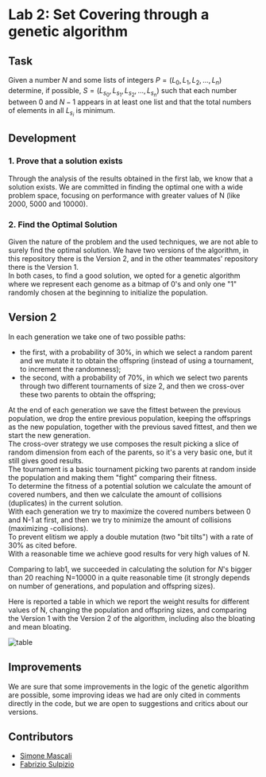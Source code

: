 # Lab 2: Set Covering through a genetic algorithm

## Task
Given a number $N$ and some lists of integers $P = (L_0, L_1, L_2, ..., L_n)$ determine, if possible, $S = (L_{s_0}, L_{s_1}, L_{s_2}, ..., L_{s_n})$ such that each number between $0$ and $N-1$ appears in at least one list and that the total numbers of elements in all $L_{s_i}$ is minimum.

## Development

### 1. Prove that a solution exists

Through the analysis of the results obtained in the first lab, we know that a solution exists. We are committed in finding the optimal one with a wide problem space, focusing on performance with greater values of N (like 2000, 5000 and 10000). 

### 2. Find the Optimal Solution
Given the nature of the problem and the used techniques, we are not able to surely find the optimal solution.
We have two versions of the algorithm, in this repository there is the Version 2, and in the other teammates' repository there is the Version 1.\
In both cases, to find a good solution, we opted for a genetic algorithm where we represent each genome as a bitmap of 0's and only one "1" randomly chosen at the beginning to initialize the population. 

## Version 2
In each generation we take one of two possible paths: 
- the first, with a probability of 30%, in which we select a random parent and we mutate it to obtain the offspring (instead of using a tournament, to increment the randomness);
- the second, with a probability of 70%, in which we select two parents through two different tournaments of size 2, and then we cross-over these two parents to obtain the offspring;

At the end of each generation we save the fittest between the previous population, we drop the entire previous population, keeping the offsprings as the new population, together with the previous saved fittest, and then we start the new generation.\
The cross-over strategy we use composes the result picking a slice of random dimension from each of the parents, so it's a very basic one, but it still gives good results.\
The tournament is a basic tournament picking two parents at random inside the population and making them "fight" comparing their fitness.\
To determine the fitness of a potential solution we calculate the amount of covered numbers, and then we calculate the amount of collisions (duplicates) in the current solution.\
With each generation we try to maximize the covered numbers between 0 and N-1 at first, and then we try to minimize the amount of collisions (maximizing -collisions).\
To prevent elitism we apply a double mutation (two "bit tilts") with a rate of 30% as cited before.\
With a reasonable time we achieve good results for very high values of N.

Comparing to lab1, we succeeded in calculating the solution for $N$'s bigger than 20 reaching N=10000 in a quite reasonable time (it strongly depends on number of generations, and population and offspring sizes).

Here is reported a table in which we report the weight results for different values of N, changing the population and offspring sizes, and comparing the Version 1 with the Version 2 of the algorithm, including also the bloating and mean bloating.

![table](/results.png "Results")

## Improvements
We are sure that some improvements in the logic of the genetic algorithm are possible, some improving ideas we had are only cited in comments directly in the code, but we are open to suggestions and critics about our versions.

## Contributors

- [Simone Mascali](https://github.com/vmask25)
- [Fabrizio Sulpizio](https://github.com/Xiusss)